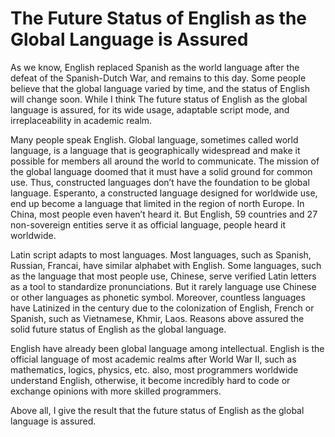 # The Future Status of English as the Global Language is Assured

As we know, English replaced Spanish as the world language after the defeat of the Spanish-Dutch War, and remains to this day.  Some people believe that the global language varied by time, and the status of English will change soon. While I think The future status of English as the global language is assured, for its wide usage, adaptable script mode, and irreplaceability in academic realm.

Many people speak English. Global language, sometimes called world language, is a language that is geographically widespread and make it possible for members all around the world to communicate. The mission of the global language doomed that it must have a solid ground for common use. Thus, constructed languages don’t have the foundation to be global language. Esperanto, a constructed language designed for worldwide use, end up become a language that limited in the region of north Europe. In China, most people even haven’t heard it. But English, 59 countries and 27 non-sovereign entities serve it as official language, people heard it worldwide.

Latin script adapts to most languages. Most languages, such as Spanish, Russian, Francai, have similar alphabet with English. Some languages, such as the language that most people use, Chinese, serve verified Latin letters as a tool to standardize pronunciations. But it rarely language use Chinese or other languages as phonetic symbol. Moreover, countless languages have Latinized in the century due to the colonization of English, French or Spanish, such as Vietnamese, Khmir, Laos. Reasons above assured the solid future status of English as the global language.

English have already been global language among intellectual. English is the official language of most academic realms after World War II, such as mathematics, logics, physics, etc. also, most programmers worldwide understand English, otherwise, it become incredibly hard to code or exchange opinions with more skilled programmers.

Above all, I give the result that the future status of English as the global language is assured.
